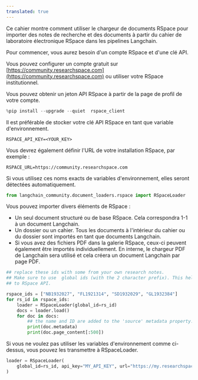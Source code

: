 ```yaml
---
translated: true
---
```


Ce cahier montre comment utiliser le chargeur de documents RSpace pour importer des notes de recherche et des documents à partir du cahier de laboratoire électronique RSpace dans les pipelines Langchain.

Pour commencer, vous aurez besoin d'un compte RSpace et d'une clé API.

Vous pouvez configurer un compte gratuit sur [https://community.researchspace.com](https://community.researchspace.com) ou utiliser votre RSpace institutionnel.

Vous pouvez obtenir un jeton API RSpace à partir de la page de profil de votre compte.

```python
%pip install --upgrade --quiet  rspace_client
```

Il est préférable de stocker votre clé API RSpace en tant que variable d'environnement.

    RSPACE_API_KEY=<YOUR_KEY>

Vous devrez également définir l'URL de votre installation RSpace, par exemple :

    RSPACE_URL=https://community.researchspace.com

Si vous utilisez ces noms exacts de variables d'environnement, elles seront détectées automatiquement.

```python
from langchain_community.document_loaders.rspace import RSpaceLoader
```

Vous pouvez importer divers éléments de RSpace :

* Un seul document structuré ou de base RSpace. Cela correspondra 1-1 à un document Langchain.
* Un dossier ou un cahier. Tous les documents à l'intérieur du cahier ou du dossier sont importés en tant que documents Langchain.
* Si vous avez des fichiers PDF dans la galerie RSpace, ceux-ci peuvent également être importés individuellement. En interne, le chargeur PDF de Langchain sera utilisé et cela créera un document Langchain par page PDF.

```python
## replace these ids with some from your own research notes.
## Make sure to use  global ids (with the 2 character prefix). This helps the loader know which API calls to make
## to RSpace API.

rspace_ids = ["NB1932027", "FL1921314", "SD1932029", "GL1932384"]
for rs_id in rspace_ids:
    loader = RSpaceLoader(global_id=rs_id)
    docs = loader.load()
    for doc in docs:
        ## the name and ID are added to the 'source' metadata property.
        print(doc.metadata)
        print(doc.page_content[:500])
```

Si vous ne voulez pas utiliser les variables d'environnement comme ci-dessus, vous pouvez les transmettre à RSpaceLoader.

```python
loader = RSpaceLoader(
    global_id=rs_id, api_key="MY_API_KEY", url="https://my.researchspace.com"
)
```
